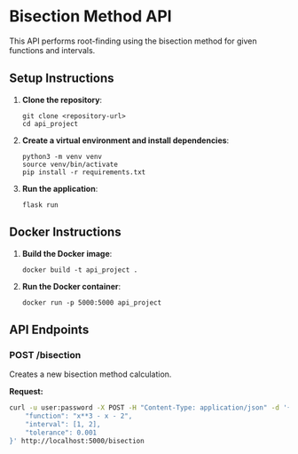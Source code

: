 # Bisection Method API

This API performs root-finding using the bisection method for given functions and intervals.

## Setup Instructions

1. **Clone the repository**:
    ```
    git clone <repository-url>
    cd api_project
    ```

2. **Create a virtual environment and install dependencies**:
    ```
    python3 -m venv venv
    source venv/bin/activate
    pip install -r requirements.txt
    ```

3. **Run the application**:
    ```
    flask run
    ```

## Docker Instructions

1. **Build the Docker image**:
    ```
    docker build -t api_project .
    ```

2. **Run the Docker container**:
    ```
    docker run -p 5000:5000 api_project
    ```

## API Endpoints

### POST /bisection
Creates a new bisection method calculation.

**Request:**
```bash
curl -u user:password -X POST -H "Content-Type: application/json" -d '{
    "function": "x**3 - x - 2",
    "interval": [1, 2],
    "tolerance": 0.001
}' http://localhost:5000/bisection
